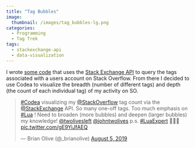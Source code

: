 ```yaml
---
title: "Tag Bubbles"
image:
  thumbnail: /images/tag_bubbles-lg.png
categories:
  - Programming
  - Tag Trek
tags:
  - stackexchange-api
  - data-visualization
---
```


I wrote [some code](https://github.com/brianolive/TagBubbles.codea) that uses the [Stack Exchange API](https://api.stackexchange.com) to query the tags associated with a users account on Stack Overflow. From there I decided to use Codea to visualize the breadth (number of different tags) and depth (the count of each individual tag) of my activity on SO.

<blockquote class="twitter-tweet"><p lang="en" dir="ltr"><a href="https://twitter.com/hashtag/Codea?src=hash&amp;ref_src=twsrc%5Etfw">#Codea</a> visualizing my <a href="https://twitter.com/StackOverflow?ref_src=twsrc%5Etfw">@StackOverflow</a> tag count via the <a href="https://twitter.com/StackExchange?ref_src=twsrc%5Etfw">@StackExchange</a> API. So many one-off tags. Too much emphasis on <a href="https://twitter.com/hashtag/Lua?src=hash&amp;ref_src=twsrc%5Etfw">#Lua</a> ! Need to broaden (more bubbles) and deepen (larger bubbles) my knowledge! <a href="https://twitter.com/twolivesleft?ref_src=twsrc%5Etfw">@twolivesleft</a> <a href="https://twitter.com/johntwolives?ref_src=twsrc%5Etfw">@johntwolives</a> p.s. <a href="https://twitter.com/hashtag/LuaExpert?src=hash&amp;ref_src=twsrc%5Etfw">#LuaExpert</a> 💪🏼😂 <a href="https://t.co/gE9YiJfAEQ">pic.twitter.com/gE9YiJfAEQ</a></p>&mdash; Brian Olive (@_brianolive) <a href="https://twitter.com/_brianolive/status/1158206383940100101?ref_src=twsrc%5Etfw">August 5, 2019</a></blockquote> <script async src="https://platform.twitter.com/widgets.js" charset="utf-8"></script>